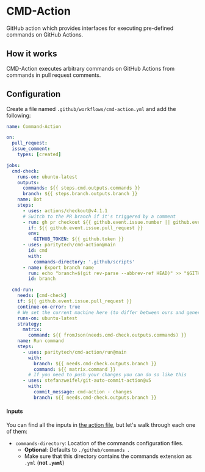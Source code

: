 # CMD-Action

GitHub action which provides interfaces for executing pre-defined commands on GitHub Actions.

## How it works
CMD-Action executes arbitrary commands on GitHub Actions from commands in pull request comments.

## Configuration
Create a file named `.github/workflows/cmd-action.yml` and add the following:
```yaml
name: Command-Action

on:
  pull_request:
  issue_comment:
    types: [created]

jobs:
  cmd-check:
    runs-on: ubuntu-latest
    outputs:
      commands: ${{ steps.cmd.outputs.commands }}
      branch: ${{ steps.branch.outputs.branch }}
    name: Bot
    steps:
      - uses: actions/checkout@v4.1.1
      # Switch to the PR branch if it's triggered by a comment
      - run: gh pr checkout ${{ github.event.issue.number || github.event.pull_request.number }}
        if: ${{ github.event.issue.pull_request }}
        env:
          GITHUB_TOKEN: ${{ github.token }}
      - uses: paritytech/cmd-action@main
        id: cmd
        with: 
          commands-directory: '.github/scripts'
      - name: Export branch name
        run: echo "branch=$(git rev-parse --abbrev-ref HEAD)" >> "$GITHUB_OUTPUT"
        id: branch

  cmd-run:
    needs: [cmd-check]
    if: ${{ github.event.issue.pull_request }}
    continue-on-error: true
    # We set the current machine here (to differ between ours and generic ones)
    runs-on: ubuntu-latest
    strategy:
      matrix:
        command: ${{ fromJson(needs.cmd-check.outputs.commands) }}
    name: Run command
    steps:
      - uses: paritytech/cmd-action/run@main
        with:
          branch: ${{ needs.cmd-check.outputs.branch }}
          command: ${{ matrix.command }}
        # If you need to push your changes you can do so like this
      - uses: stefanzweifel/git-auto-commit-action@v5
        with:
          commit_message: cmd-action - changes
          branch: ${{ needs.cmd-check.outputs.branch }}
```

#### Inputs
You can find all the inputs in [the action file](./action.yml), but let's walk through each one of them:
- `commands-directory`: Location of the commands configuration files.
	- **Optional**: Defaults to `./github/commands `.
	- Make sure that this directory contains the commands extension as `.yml` (**not `.yaml`**)
